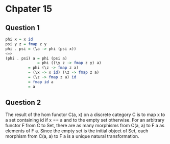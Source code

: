 # Chpater 15
## Question 1
```haskell
phi x = x id
psi y z = fmap z y
phi . psi = (\a -> phi (psi x))
<=>
(phi . psi) a = phi (psi a)
              = phi ((\y z -> fmap z y) a)
	      = phi (\z -> fmap z a)
	      = (\x -> x id) (\z -> fmap z a)
	      = (\z -> fmap z a) id
	      = fmap id a
	      = a
```
## Question 2
The result of the hom functor C(a, x) on a discrete category C is to map x to 
a set containing id if x == a and to the empty set otherwise. For an arbitrary
functor F from C to Set, there are as many morphisms from C(a, a) to F a as elements
of F a. Since the empty set is the initial object of Set, each morphism from
C(a, a) to F a is a unique natural transformation.

